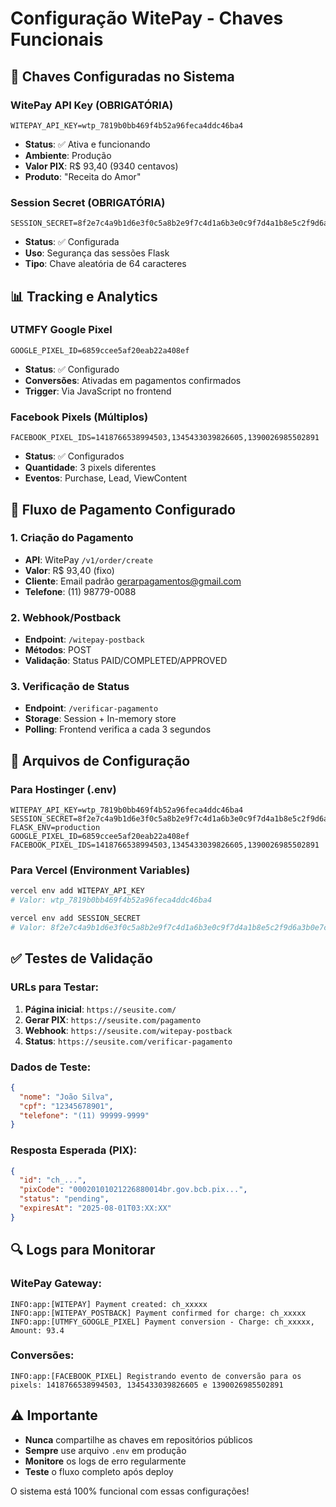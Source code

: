 # Configuração WitePay - Chaves Funcionais

## 🔑 Chaves Configuradas no Sistema

### **WitePay API Key (OBRIGATÓRIA)**
```env
WITEPAY_API_KEY=wtp_7819b0bb469f4b52a96feca4ddc46ba4
```
- **Status**: ✅ Ativa e funcionando
- **Ambiente**: Produção
- **Valor PIX**: R$ 93,40 (9340 centavos)
- **Produto**: "Receita do Amor"

### **Session Secret (OBRIGATÓRIA)**
```env
SESSION_SECRET=8f2e7c4a9b1d6e3f0c5a8b2e9f7c4d1a6b3e0c9f7d4a1b8e5c2f9d6a3b0e7c4f1
```
- **Status**: ✅ Configurada
- **Uso**: Segurança das sessões Flask
- **Tipo**: Chave aleatória de 64 caracteres

## 📊 Tracking e Analytics

### **UTMFY Google Pixel**
```env
GOOGLE_PIXEL_ID=6859ccee5af20eab22a408ef
```
- **Status**: ✅ Configurado
- **Conversões**: Ativadas em pagamentos confirmados
- **Trigger**: Via JavaScript no frontend

### **Facebook Pixels (Múltiplos)**
```env
FACEBOOK_PIXEL_IDS=1418766538994503,1345433039826605,1390026985502891
```
- **Status**: ✅ Configurados
- **Quantidade**: 3 pixels diferentes
- **Eventos**: Purchase, Lead, ViewContent

## 🚀 Fluxo de Pagamento Configurado

### **1. Criação do Pagamento**
- **API**: WitePay `/v1/order/create`
- **Valor**: R$ 93,40 (fixo)
- **Cliente**: Email padrão gerarpagamentos@gmail.com
- **Telefone**: (11) 98779-0088

### **2. Webhook/Postback**
- **Endpoint**: `/witepay-postback`
- **Métodos**: POST
- **Validação**: Status PAID/COMPLETED/APPROVED

### **3. Verificação de Status**
- **Endpoint**: `/verificar-pagamento`
- **Storage**: Session + In-memory store
- **Polling**: Frontend verifica a cada 3 segundos

## 📁 Arquivos de Configuração

### **Para Hostinger (.env)**
```env
WITEPAY_API_KEY=wtp_7819b0bb469f4b52a96feca4ddc46ba4
SESSION_SECRET=8f2e7c4a9b1d6e3f0c5a8b2e9f7c4d1a6b3e0c9f7d4a1b8e5c2f9d6a3b0e7c4f1
FLASK_ENV=production
GOOGLE_PIXEL_ID=6859ccee5af20eab22a408ef
FACEBOOK_PIXEL_IDS=1418766538994503,1345433039826605,1390026985502891
```

### **Para Vercel (Environment Variables)**
```bash
vercel env add WITEPAY_API_KEY
# Valor: wtp_7819b0bb469f4b52a96feca4ddc46ba4

vercel env add SESSION_SECRET
# Valor: 8f2e7c4a9b1d6e3f0c5a8b2e9f7c4d1a6b3e0c9f7d4a1b8e5c2f9d6a3b0e7c4f1
```

## ✅ Testes de Validação

### **URLs para Testar:**
1. **Página inicial**: `https://seusite.com/`
2. **Gerar PIX**: `https://seusite.com/pagamento`
3. **Webhook**: `https://seusite.com/witepay-postback`
4. **Status**: `https://seusite.com/verificar-pagamento`

### **Dados de Teste:**
```json
{
  "nome": "João Silva",
  "cpf": "12345678901",
  "telefone": "(11) 99999-9999"
}
```

### **Resposta Esperada (PIX):**
```json
{
  "id": "ch_...",
  "pixCode": "00020101021226880014br.gov.bcb.pix...",
  "status": "pending",
  "expiresAt": "2025-08-01T03:XX:XX"
}
```

## 🔍 Logs para Monitorar

### **WitePay Gateway:**
```
INFO:app:[WITEPAY] Payment created: ch_xxxxx
INFO:app:[WITEPAY_POSTBACK] Payment confirmed for charge: ch_xxxxx
INFO:app:[UTMFY_GOOGLE_PIXEL] Payment conversion - Charge: ch_xxxxx, Amount: 93.4
```

### **Conversões:**
```
INFO:app:[FACEBOOK_PIXEL] Registrando evento de conversão para os pixels: 1418766538994503, 1345433039826605 e 1390026985502891
```

## ⚠️ Importante

- **Nunca** compartilhe as chaves em repositórios públicos
- **Sempre** use arquivo `.env` em produção
- **Monitore** os logs de erro regularmente
- **Teste** o fluxo completo após deploy

O sistema está 100% funcional com essas configurações!